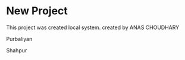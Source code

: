 # New Project

This project was created local system.
created by ANAS CHOUDHARY

Purbaliyan

Shahpur

